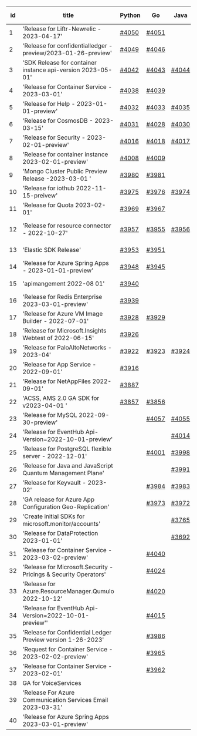 | id | title | Python | Go | Java | Js | created date | target date | status |
| ------ | ------ | ------ | ------ | ------ | ------ | ------ | ------ | :-----: |
| 1 | 'Release for Liftr-Newrelic - 2023-04-17'  | [#4050](https://github.com/Azure/sdk-release-request/issues/4050)  | [#4051](https://github.com/Azure/sdk-release-request/issues/4051)  |  | [#4053](https://github.com/Azure/sdk-release-request/issues/4053)  | 04-17 | 05-26 |  |
| 2 | 'Release for confidentialledger - preview/2023-01-26-preview'  | [#4049](https://github.com/Azure/sdk-release-request/issues/4049)  | [#4046](https://github.com/Azure/sdk-release-request/issues/4046)  |  | [#4048](https://github.com/Azure/sdk-release-request/issues/4048)  | 04-14 | 04-28 |  |
| 3 | 'SDK Release for container instance api-version 2023-05-01'  | [#4042](https://github.com/Azure/sdk-release-request/issues/4042)  | [#4043](https://github.com/Azure/sdk-release-request/issues/4043)  | [#4044](https://github.com/Azure/sdk-release-request/issues/4044)  | [#4045](https://github.com/Azure/sdk-release-request/issues/4045)  | 04-13 | 04-28 |  |
| 4 | 'Release for Container Service - 2023-03-01'  | [#4038](https://github.com/Azure/sdk-release-request/issues/4038)  | [#4039](https://github.com/Azure/sdk-release-request/issues/4039)  |  | [#4037](https://github.com/Azure/sdk-release-request/issues/4037)  | 04-13 | 04-28 |  |
| 5 | 'Release for Help - 2023-01-01-preview'  | [#4032](https://github.com/Azure/sdk-release-request/issues/4032)  | [#4033](https://github.com/Azure/sdk-release-request/issues/4033)  | [#4035](https://github.com/Azure/sdk-release-request/issues/4035)  | [#4034](https://github.com/Azure/sdk-release-request/issues/4034)  | 04-12 | 04-28 |  |
| 6 | 'Release for CosmosDB - 2023-03-15'  | [#4031](https://github.com/Azure/sdk-release-request/issues/4031)  | [#4028](https://github.com/Azure/sdk-release-request/issues/4028)  | [#4030](https://github.com/Azure/sdk-release-request/issues/4030)  | [#4029](https://github.com/Azure/sdk-release-request/issues/4029)  | 04-11 | 04-28 |  |
| 7 | 'Release for Security - 2023-02-01-preview'  | [#4016](https://github.com/Azure/sdk-release-request/issues/4016)  | [#4018](https://github.com/Azure/sdk-release-request/issues/4018)  | [#4017](https://github.com/Azure/sdk-release-request/issues/4017)  | [#4019](https://github.com/Azure/sdk-release-request/issues/4019)  | 04-04 | 04-28 |  |
| 8 | 'Release for container instance 2023-02-01-preview'  | [#4008](https://github.com/Azure/sdk-release-request/issues/4008)  | [#4009](https://github.com/Azure/sdk-release-request/issues/4009)  |  | [#4007](https://github.com/Azure/sdk-release-request/issues/4007)  | 03-31 | 04-28 |  |
| 9 | 'Mongo Cluster Public Preview Release -2023-03-01 '  | [#3980](https://github.com/Azure/sdk-release-request/issues/3980)  | [#3981](https://github.com/Azure/sdk-release-request/issues/3981)  |  | [#3978](https://github.com/Azure/sdk-release-request/issues/3978)  | 03-23 | 04-28 |  |
| 10 | 'Release for iothub 2022-11-15-preivew'  | [#3975](https://github.com/Azure/sdk-release-request/issues/3975)  | [#3976](https://github.com/Azure/sdk-release-request/issues/3976)  | [#3974](https://github.com/Azure/sdk-release-request/issues/3974)  | [#3977](https://github.com/Azure/sdk-release-request/issues/3977)  | 03-22 | 04-28 |  |
| 11 | 'Release for Quota 2023-02-01'  | [#3969](https://github.com/Azure/sdk-release-request/issues/3969)  | [#3967](https://github.com/Azure/sdk-release-request/issues/3967)  |  | [#3968](https://github.com/Azure/sdk-release-request/issues/3968)  | 03-22 | 04-28 |  |
| 12 | 'Release for resource connector - 2022-10-27'  | [#3957](https://github.com/Azure/sdk-release-request/issues/3957)  | [#3955](https://github.com/Azure/sdk-release-request/issues/3955)  | [#3956](https://github.com/Azure/sdk-release-request/issues/3956)  | [#3958](https://github.com/Azure/sdk-release-request/issues/3958)  | 03-21 | 04-28 | Hold on by Java/ |
| 13 | 'Elastic SDK Release'  | [#3953](https://github.com/Azure/sdk-release-request/issues/3953)  | [#3951](https://github.com/Azure/sdk-release-request/issues/3951)  |  | [#3954](https://github.com/Azure/sdk-release-request/issues/3954)  | 03-21 | 04-28 |  |
| 14 | 'Release for Azure Spring Apps - 2023-01-01-preview'  | [#3948](https://github.com/Azure/sdk-release-request/issues/3948)  | [#3945](https://github.com/Azure/sdk-release-request/issues/3945)  |  | [#3946](https://github.com/Azure/sdk-release-request/issues/3946)  | 03-17 | 04-28 |  |
| 15 | 'apimangement 2022-08 01'  | [#3940](https://github.com/Azure/sdk-release-request/issues/3940)  |  |  |  | 03-16 | 04-28 |  |
| 16 | 'Release for Redis Enterprise 2023-03-01-preview'  | [#3939](https://github.com/Azure/sdk-release-request/issues/3939)  |  |  | [#3937](https://github.com/Azure/sdk-release-request/issues/3937)  | 03-16 | 04-28 |  |
| 17 | 'Release for Azure VM Image Builder - 2022-07-01'  | [#3928](https://github.com/Azure/sdk-release-request/issues/3928)  | [#3929](https://github.com/Azure/sdk-release-request/issues/3929)  |  | [#3930](https://github.com/Azure/sdk-release-request/issues/3930)  | 03-15 | 04-28 |  |
| 18 | 'Release for Microsoft.Insights Webtest of 2022-06-15'  | [#3926](https://github.com/Azure/sdk-release-request/issues/3926)  |  |  |  | 03-13 | 04-28 |  |
| 19 | 'Release for PaloAltoNetworks - 2023-04'  | [#3922](https://github.com/Azure/sdk-release-request/issues/3922)  | [#3923](https://github.com/Azure/sdk-release-request/issues/3923)  | [#3924](https://github.com/Azure/sdk-release-request/issues/3924)  | [#3921](https://github.com/Azure/sdk-release-request/issues/3921)  | 03-10 | 04-28 |  |
| 20 | 'Release for App Service - 2022-09-01'  | [#3916](https://github.com/Azure/sdk-release-request/issues/3916)  |  |  |  | 03-10 | 04-28 |  |
| 21 | 'Release for NetAppFiles 2022-09-01'  | [#3887](https://github.com/Azure/sdk-release-request/issues/3887)  |  |  |  | 03-06 | 04-28 |  |
| 22 | 'ACSS, AMS 2.0 GA SDK for v2023-04-01 '  | [#3857](https://github.com/Azure/sdk-release-request/issues/3857)  | [#3856](https://github.com/Azure/sdk-release-request/issues/3856)  |  | [#3858](https://github.com/Azure/sdk-release-request/issues/3858)  | 03-02 | 04-28 |  |
| 23 | 'Release for MySQL 2022-09-30-preview'  |  | [#4057](https://github.com/Azure/sdk-release-request/issues/4057)  | [#4055](https://github.com/Azure/sdk-release-request/issues/4055)  | [#4056](https://github.com/Azure/sdk-release-request/issues/4056)  | 04-18 | 05-26 |  |
| 24 | 'Release for EventHub Api-Version=2022-10-01-preview'  |  |  | [#4014](https://github.com/Azure/sdk-release-request/issues/4014)  |  | 04-04 | 04-28 |  |
| 25 | 'Release for PostgreSQL flexible server - 2022-12-01'  |  | [#4001](https://github.com/Azure/sdk-release-request/issues/4001)  | [#3998](https://github.com/Azure/sdk-release-request/issues/3998)  | [#3999](https://github.com/Azure/sdk-release-request/issues/3999)  | 03-27 | 04-28 |  |
| 26 | 'Release for Java and JavaScript Quantum Management Plane'  |  |  | [#3991](https://github.com/Azure/sdk-release-request/issues/3991)  |  | 03-24 | 04-28 |  |
| 27 | 'Release for Keyvault - 2023-02'  |  | [#3984](https://github.com/Azure/sdk-release-request/issues/3984)  | [#3983](https://github.com/Azure/sdk-release-request/issues/3983)  | [#3982](https://github.com/Azure/sdk-release-request/issues/3982)  | 03-23 | 04-28 |  |
| 28 | 'GA release for Azure App Configuration Geo-Replication'  |  | [#3973](https://github.com/Azure/sdk-release-request/issues/3973)  | [#3972](https://github.com/Azure/sdk-release-request/issues/3972)  | [#3971](https://github.com/Azure/sdk-release-request/issues/3971)  | 03-22 | 04-28 |  |
| 29 | 'Create initial SDKs for microsoft.monitor/accounts'  |  |  | [#3765](https://github.com/Azure/sdk-release-request/issues/3765)  |  | 02-10 | 03-24 |  |
| 30 | 'Release for DataProtection 2023-01-01'  |  |  | [#3692](https://github.com/Azure/sdk-release-request/issues/3692)  |  | 01-24 | 02-24 |  |
| 31 | 'Release for Container Service - 2023-03-02-preview'  |  | [#4040](https://github.com/Azure/sdk-release-request/issues/4040)  |  | [#4041](https://github.com/Azure/sdk-release-request/issues/4041)  | 04-13 | 04-28 |  |
| 32 | 'Release for Microsoft.Security - Pricings & Security Operators'  |  | [#4024](https://github.com/Azure/sdk-release-request/issues/4024)  |  | [#4025](https://github.com/Azure/sdk-release-request/issues/4025)  | 04-10 | 04-28 |  |
| 33 | 'Release for Azure.ResourceManager.Qumulo 2022-10-12'  |  | [#4020](https://github.com/Azure/sdk-release-request/issues/4020)  |  | [#4022](https://github.com/Azure/sdk-release-request/issues/4022)  | 04-06 | 04-28 |  |
| 34 | 'Release for EventHub Api-Version=2022-10-01-preview''  |  | [#4015](https://github.com/Azure/sdk-release-request/issues/4015)  |  | [#4013](https://github.com/Azure/sdk-release-request/issues/4013)  | 04-04 | 04-28 |  |
| 35 | 'Release for Confidential Ledger Preview version 1-26-2023'  |  | [#3986](https://github.com/Azure/sdk-release-request/issues/3986)  |  | [#3987](https://github.com/Azure/sdk-release-request/issues/3987)  | 03-23 | 04-28 |  |
| 36 | 'Request for Container Service - 2023-02-02-preview'  |  | [#3965](https://github.com/Azure/sdk-release-request/issues/3965)  |  | [#3964](https://github.com/Azure/sdk-release-request/issues/3964)  | 03-22 | 04-28 |  |
| 37 | 'Release for Container Service - 2023-02-01'  |  | [#3962](https://github.com/Azure/sdk-release-request/issues/3962)  |  | [#3963](https://github.com/Azure/sdk-release-request/issues/3963)  | 03-22 | 04-28 |  |
| 38 | GA for VoiceServices  |  |  |  | [#4011](https://github.com/Azure/sdk-release-request/issues/4011)  | 04-04 |  |  |
| 39 | 'Release For Azure Communication Services Email 2023-03-31'  |  |  |  | [#3996](https://github.com/Azure/sdk-release-request/issues/3996)  | 03-26 | 04-28 |  |
| 40 | 'Release for Azure Spring Apps 2023-03-01-preview'  |  |  |  | [#3985](https://github.com/Azure/sdk-release-request/issues/3985)  | 03-23 | 04-28 |  |
